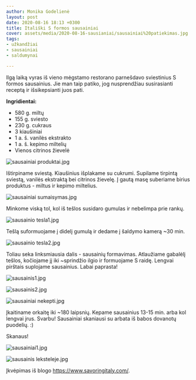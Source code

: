```yaml
---
author: Monika Godelienė
layout: post
date: 2020-08-16 18:13 +0300
title: Itališki S formos sausainiai
cover: assets/media/2020-08-16-sausianiai/sausainiai%20patiekimas.jpg
tags:
- užkandžiai
- sausainiai
- saldumynai

---
```

Ilgą laiką vyras iš vieno mėgstamo restorano parnešdavo sviestinius S formos sausainius. Jie man taip patiko, jog nusprendžiau susirasianti receptą ir išsikepsianti juos pati.

**Ingridientai:**

* 580 g. miltų
* 155 g. sviesto
* 230 g. cukraus
* 3 kiaušiniai
* 1 a. š. vanilės ekstrakto
* 1 a. š. kepimo miltelių
* Vienos citrinos žievelė

![sausainiai produktai.jpg](/sokoladas-ir-spinatas/assets/media/2020-08-16-sausianiai/sausainiai%20produktai.jpg)

Ištirpiname sviestą. Kiaušinius išplakame su cukrumi. Supilame tirpintą sviestą, vanilės ekstraktą bei citrinos žievelę. Į gautą masę suberiame birius produktus - miltus ir kepimo miltelius.

![sausainiai sumaisymas.jpg](/sokoladas-ir-spinatas/assets/media/2020-08-16-sausianiai/sausainiai%20sumaisymas.jpg)

Minkome viską tol, kol iš tešlos susidaro gumulas ir nebelimpa prie rankų.

![sausainio tesla1.jpg](/sokoladas-ir-spinatas/assets/media/2020-08-16-sausianiai/sausainio%20tesla1.jpg)

Tešlą suformuojame į didelį gumulą ir dedame į šaldymo kamerą \~30 min.

![sausainio tesla2.jpg](/sokoladas-ir-spinatas/assets/media/2020-08-16-sausianiai/sausainio%20tesla2.jpg)

Toliau seka linksmiausia dalis - sausainių formavimas. Atlaužiame gabalėlį tešlos, kočiojame jį iki \~sprindžio ilgio ir formuojame S raidę. Lengvai pirštais suplojame sausainius. Labai paprasta!

![sausainis1.jpg](/sokoladas-ir-spinatas/assets/media/2020-08-16-sausianiai/sausainis1.jpg)

![sausainis2.jpg](/sokoladas-ir-spinatas/assets/media/2020-08-16-sausianiai/sausainis2.jpg)

![sausainiai nekepti.jpg](/sokoladas-ir-spinatas/assets/media/2020-08-16-sausianiai/sausainiai%20nekepti.jpg)

Įkaitiname orkaitę iki \~180 laipsnių. Kepame sausainius 13-15 min. arba kol lengvai įrus. Svarbu! Sausainiai skaniausi su arbata iš babos dovanotų puodelių. :)

Skanaus!

![sausainiai1.jpg](/sokoladas-ir-spinatas/assets/media/2020-08-16-sausianiai/sausainiai1.jpg)

![sausainis leksteleje.jpg](/sokoladas-ir-spinatas/assets/media/2020-08-16-sausianiai/sausainis%20leksteleje.jpg)

Įkvėpimas iš blogo https://www.savoringitaly.com/.